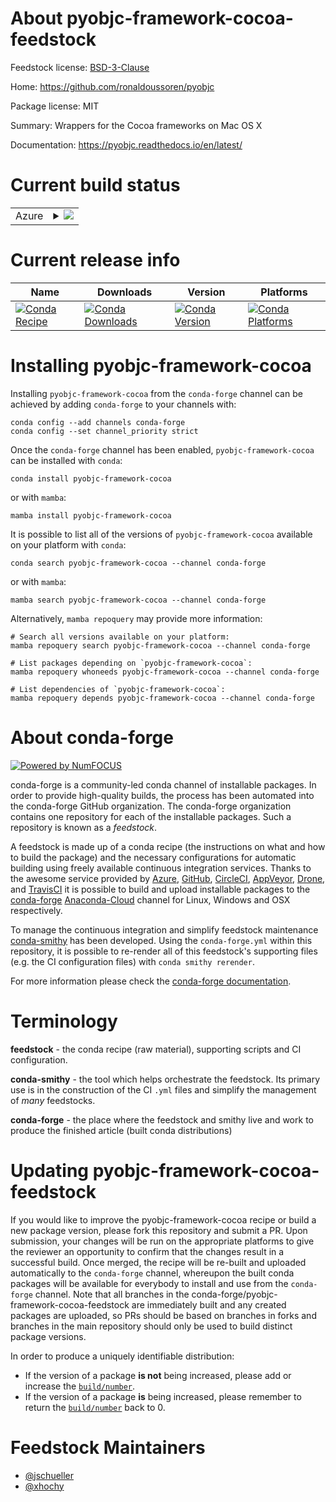 About pyobjc-framework-cocoa-feedstock
======================================

Feedstock license: [BSD-3-Clause](https://github.com/conda-forge/pyobjc-framework-cocoa-feedstock/blob/main/LICENSE.txt)

Home: https://github.com/ronaldoussoren/pyobjc

Package license: MIT

Summary: Wrappers for the Cocoa frameworks on Mac OS X

Documentation: https://pyobjc.readthedocs.io/en/latest/

Current build status
====================


<table>
    
  <tr>
    <td>Azure</td>
    <td>
      <details>
        <summary>
          <a href="https://dev.azure.com/conda-forge/feedstock-builds/_build/latest?definitionId=904&branchName=main">
            <img src="https://dev.azure.com/conda-forge/feedstock-builds/_apis/build/status/pyobjc-framework-cocoa-feedstock?branchName=main">
          </a>
        </summary>
        <table>
          <thead><tr><th>Variant</th><th>Status</th></tr></thead>
          <tbody><tr>
              <td>osx_64_python3.10.____cpython</td>
              <td>
                <a href="https://dev.azure.com/conda-forge/feedstock-builds/_build/latest?definitionId=904&branchName=main">
                  <img src="https://dev.azure.com/conda-forge/feedstock-builds/_apis/build/status/pyobjc-framework-cocoa-feedstock?branchName=main&jobName=osx&configuration=osx%20osx_64_python3.10.____cpython" alt="variant">
                </a>
              </td>
            </tr><tr>
              <td>osx_64_python3.11.____cpython</td>
              <td>
                <a href="https://dev.azure.com/conda-forge/feedstock-builds/_build/latest?definitionId=904&branchName=main">
                  <img src="https://dev.azure.com/conda-forge/feedstock-builds/_apis/build/status/pyobjc-framework-cocoa-feedstock?branchName=main&jobName=osx&configuration=osx%20osx_64_python3.11.____cpython" alt="variant">
                </a>
              </td>
            </tr><tr>
              <td>osx_64_python3.8.____cpython</td>
              <td>
                <a href="https://dev.azure.com/conda-forge/feedstock-builds/_build/latest?definitionId=904&branchName=main">
                  <img src="https://dev.azure.com/conda-forge/feedstock-builds/_apis/build/status/pyobjc-framework-cocoa-feedstock?branchName=main&jobName=osx&configuration=osx%20osx_64_python3.8.____cpython" alt="variant">
                </a>
              </td>
            </tr><tr>
              <td>osx_64_python3.9.____cpython</td>
              <td>
                <a href="https://dev.azure.com/conda-forge/feedstock-builds/_build/latest?definitionId=904&branchName=main">
                  <img src="https://dev.azure.com/conda-forge/feedstock-builds/_apis/build/status/pyobjc-framework-cocoa-feedstock?branchName=main&jobName=osx&configuration=osx%20osx_64_python3.9.____cpython" alt="variant">
                </a>
              </td>
            </tr><tr>
              <td>osx_arm64_python3.10.____cpython</td>
              <td>
                <a href="https://dev.azure.com/conda-forge/feedstock-builds/_build/latest?definitionId=904&branchName=main">
                  <img src="https://dev.azure.com/conda-forge/feedstock-builds/_apis/build/status/pyobjc-framework-cocoa-feedstock?branchName=main&jobName=osx&configuration=osx%20osx_arm64_python3.10.____cpython" alt="variant">
                </a>
              </td>
            </tr><tr>
              <td>osx_arm64_python3.11.____cpython</td>
              <td>
                <a href="https://dev.azure.com/conda-forge/feedstock-builds/_build/latest?definitionId=904&branchName=main">
                  <img src="https://dev.azure.com/conda-forge/feedstock-builds/_apis/build/status/pyobjc-framework-cocoa-feedstock?branchName=main&jobName=osx&configuration=osx%20osx_arm64_python3.11.____cpython" alt="variant">
                </a>
              </td>
            </tr><tr>
              <td>osx_arm64_python3.9.____cpython</td>
              <td>
                <a href="https://dev.azure.com/conda-forge/feedstock-builds/_build/latest?definitionId=904&branchName=main">
                  <img src="https://dev.azure.com/conda-forge/feedstock-builds/_apis/build/status/pyobjc-framework-cocoa-feedstock?branchName=main&jobName=osx&configuration=osx%20osx_arm64_python3.9.____cpython" alt="variant">
                </a>
              </td>
            </tr>
          </tbody>
        </table>
      </details>
    </td>
  </tr>
</table>

Current release info
====================

| Name | Downloads | Version | Platforms |
| --- | --- | --- | --- |
| [![Conda Recipe](https://img.shields.io/badge/recipe-pyobjc--framework--cocoa-green.svg)](https://anaconda.org/conda-forge/pyobjc-framework-cocoa) | [![Conda Downloads](https://img.shields.io/conda/dn/conda-forge/pyobjc-framework-cocoa.svg)](https://anaconda.org/conda-forge/pyobjc-framework-cocoa) | [![Conda Version](https://img.shields.io/conda/vn/conda-forge/pyobjc-framework-cocoa.svg)](https://anaconda.org/conda-forge/pyobjc-framework-cocoa) | [![Conda Platforms](https://img.shields.io/conda/pn/conda-forge/pyobjc-framework-cocoa.svg)](https://anaconda.org/conda-forge/pyobjc-framework-cocoa) |

Installing pyobjc-framework-cocoa
=================================

Installing `pyobjc-framework-cocoa` from the `conda-forge` channel can be achieved by adding `conda-forge` to your channels with:

```
conda config --add channels conda-forge
conda config --set channel_priority strict
```

Once the `conda-forge` channel has been enabled, `pyobjc-framework-cocoa` can be installed with `conda`:

```
conda install pyobjc-framework-cocoa
```

or with `mamba`:

```
mamba install pyobjc-framework-cocoa
```

It is possible to list all of the versions of `pyobjc-framework-cocoa` available on your platform with `conda`:

```
conda search pyobjc-framework-cocoa --channel conda-forge
```

or with `mamba`:

```
mamba search pyobjc-framework-cocoa --channel conda-forge
```

Alternatively, `mamba repoquery` may provide more information:

```
# Search all versions available on your platform:
mamba repoquery search pyobjc-framework-cocoa --channel conda-forge

# List packages depending on `pyobjc-framework-cocoa`:
mamba repoquery whoneeds pyobjc-framework-cocoa --channel conda-forge

# List dependencies of `pyobjc-framework-cocoa`:
mamba repoquery depends pyobjc-framework-cocoa --channel conda-forge
```


About conda-forge
=================

[![Powered by
NumFOCUS](https://img.shields.io/badge/powered%20by-NumFOCUS-orange.svg?style=flat&colorA=E1523D&colorB=007D8A)](https://numfocus.org)

conda-forge is a community-led conda channel of installable packages.
In order to provide high-quality builds, the process has been automated into the
conda-forge GitHub organization. The conda-forge organization contains one repository
for each of the installable packages. Such a repository is known as a *feedstock*.

A feedstock is made up of a conda recipe (the instructions on what and how to build
the package) and the necessary configurations for automatic building using freely
available continuous integration services. Thanks to the awesome service provided by
[Azure](https://azure.microsoft.com/en-us/services/devops/), [GitHub](https://github.com/),
[CircleCI](https://circleci.com/), [AppVeyor](https://www.appveyor.com/),
[Drone](https://cloud.drone.io/welcome), and [TravisCI](https://travis-ci.com/)
it is possible to build and upload installable packages to the
[conda-forge](https://anaconda.org/conda-forge) [Anaconda-Cloud](https://anaconda.org/)
channel for Linux, Windows and OSX respectively.

To manage the continuous integration and simplify feedstock maintenance
[conda-smithy](https://github.com/conda-forge/conda-smithy) has been developed.
Using the ``conda-forge.yml`` within this repository, it is possible to re-render all of
this feedstock's supporting files (e.g. the CI configuration files) with ``conda smithy rerender``.

For more information please check the [conda-forge documentation](https://conda-forge.org/docs/).

Terminology
===========

**feedstock** - the conda recipe (raw material), supporting scripts and CI configuration.

**conda-smithy** - the tool which helps orchestrate the feedstock.
                   Its primary use is in the construction of the CI ``.yml`` files
                   and simplify the management of *many* feedstocks.

**conda-forge** - the place where the feedstock and smithy live and work to
                  produce the finished article (built conda distributions)


Updating pyobjc-framework-cocoa-feedstock
=========================================

If you would like to improve the pyobjc-framework-cocoa recipe or build a new
package version, please fork this repository and submit a PR. Upon submission,
your changes will be run on the appropriate platforms to give the reviewer an
opportunity to confirm that the changes result in a successful build. Once
merged, the recipe will be re-built and uploaded automatically to the
`conda-forge` channel, whereupon the built conda packages will be available for
everybody to install and use from the `conda-forge` channel.
Note that all branches in the conda-forge/pyobjc-framework-cocoa-feedstock are
immediately built and any created packages are uploaded, so PRs should be based
on branches in forks and branches in the main repository should only be used to
build distinct package versions.

In order to produce a uniquely identifiable distribution:
 * If the version of a package **is not** being increased, please add or increase
   the [``build/number``](https://docs.conda.io/projects/conda-build/en/latest/resources/define-metadata.html#build-number-and-string).
 * If the version of a package **is** being increased, please remember to return
   the [``build/number``](https://docs.conda.io/projects/conda-build/en/latest/resources/define-metadata.html#build-number-and-string)
   back to 0.

Feedstock Maintainers
=====================

* [@jschueller](https://github.com/jschueller/)
* [@xhochy](https://github.com/xhochy/)

